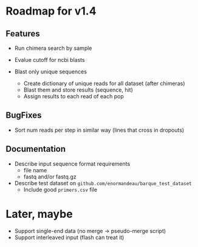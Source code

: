 # Roadmap for v1.4
## Features
- Run chimera search by sample
- Evalue cutoff for ncbi blasts

- Blast only unique sequences
  - Create dictionary of unique reads for all dataset (after chimeras)
  - Blast them and store results (sequence, hit)
  - Assign results to each read of each pop

## BugFixes
- Sort num reads per step in similar way (lines that cross in dropouts)

## Documentation
- Describe input sequence format requirements
  - file name
  - fastq and/or fastq.gz
- Describe test dataset on `github.com/enormandeau/barque_test_dataset`
  - Include good `primers.csv` file

# Later, maybe
- Support single-end data (no merge -> pseudo-merge script)
- Support interleaved input (flash can treat it)
